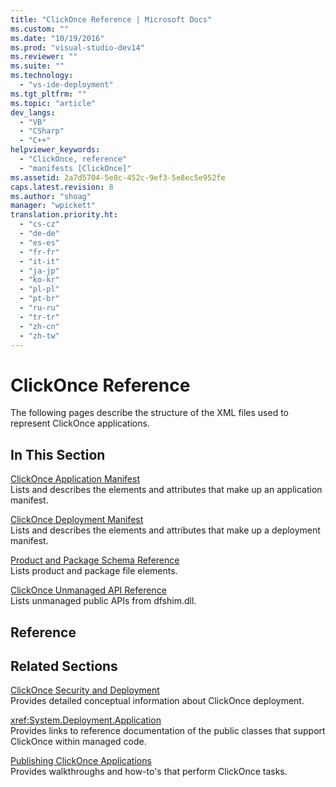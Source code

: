 ```yaml
---
title: "ClickOnce Reference | Microsoft Docs"
ms.custom: ""
ms.date: "10/19/2016"
ms.prod: "visual-studio-dev14"
ms.reviewer: ""
ms.suite: ""
ms.technology: 
  - "vs-ide-deployment"
ms.tgt_pltfrm: ""
ms.topic: "article"
dev_langs: 
  - "VB"
  - "CSharp"
  - "C++"
helpviewer_keywords: 
  - "ClickOnce, reference"
  - "manifests [ClickOnce]"
ms.assetid: 2a7d5704-5e8c-452c-9ef3-5e8ec5e952fe
caps.latest.revision: 8
ms.author: "shoag"
manager: "wpickett"
translation.priority.ht: 
  - "cs-cz"
  - "de-de"
  - "es-es"
  - "fr-fr"
  - "it-it"
  - "ja-jp"
  - "ko-kr"
  - "pl-pl"
  - "pt-br"
  - "ru-ru"
  - "tr-tr"
  - "zh-cn"
  - "zh-tw"
---
```

# ClickOnce Reference
The following pages describe the structure of the XML files used to represent ClickOnce applications.  
  
## In This Section  
 [ClickOnce Application Manifest](../deployment/clickonce-application-manifest.md)  
 Lists and describes the elements and attributes that make up an application manifest.  
  
 [ClickOnce Deployment Manifest](../deployment/clickonce-deployment-manifest.md)  
 Lists and describes the elements and attributes that make up a deployment manifest.  
  
 [Product and Package Schema Reference](../deployment/product-and-package-schema-reference.md)  
 Lists product and package file elements.  
  
 [ClickOnce Unmanaged API Reference](../deployment/clickonce-unmanaged-api-reference.md)  
 Lists unmanaged public APIs from dfshim.dll.  
  
## Reference  
  
## Related Sections  
 [ClickOnce Security and Deployment](../deployment/clickonce-security-and-deployment.md)  
 Provides detailed conceptual information about ClickOnce deployment.  
  
 <xref:System.Deployment.Application>  
 Provides links to reference documentation of the public classes that support ClickOnce within managed code.  
  
 [Publishing ClickOnce Applications](../deployment/publishing-clickonce-applications.md)  
 Provides walkthroughs and how-to's that perform ClickOnce tasks.